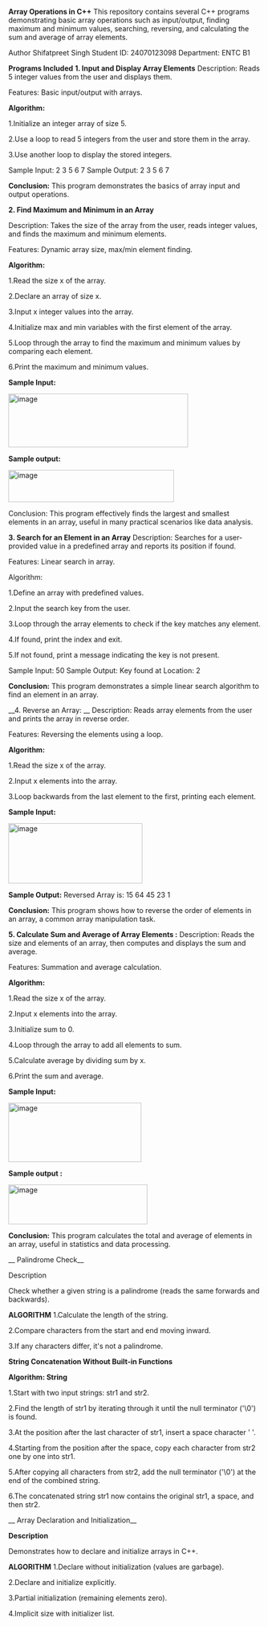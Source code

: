 __Array Operations in C++__
This repository contains several C++ programs demonstrating basic array operations such as input/output, finding maximum and minimum values, searching, reversing, and calculating the sum and average of array elements.

Author
Shifatpreet Singh
Student ID: 24070123098
Department: ENTC B1

__Programs Included__
__1. Input and Display Array Elements__
Description: Reads 5 integer values from the user and displays them.

Features: Basic input/output with arrays.

__Algorithm:__

1.Initialize an integer array of size 5.

2.Use a loop to read 5 integers from the user and store them in the array.

3.Use another loop to display the stored integers.

Sample Input: 2 3 5 6 7
Sample Output: 2 3 5 6 7

__Conclusion:__
This program demonstrates the basics of array input and output operations.

__2. Find Maximum and Minimum in an Array__

Description: Takes the size of the array from the user, reads integer values, and finds the maximum and minimum elements.

Features: Dynamic array size, max/min element finding.

__Algorithm:__

1.Read the size x of the array.

2.Declare an array of size x.

3.Input x integer values into the array.

4.Initialize max and min variables with the first element of the array.

5.Loop through the array to find the maximum and minimum values by comparing each element.

6.Print the maximum and minimum values.

__Sample Input:__

<img width="358" height="107" alt="image" src="https://github.com/user-attachments/assets/9ce3370f-c7ef-414d-ad99-7844ee4040fd" />


__Sample output:__

<img width="330" height="64" alt="image" src="https://github.com/user-attachments/assets/492dfe1e-250d-40ca-a1e0-d4fc1ed686f2" />


Conclusion:
This program effectively finds the largest and smallest elements in an array, useful in many practical scenarios like data analysis.

__3. Search for an Element in an Array__
Description: Searches for a user-provided value in a predefined array and reports its position if found.

Features: Linear search in array.

Algorithm:

1.Define an array with predefined values.

2.Input the search key from the user.

3.Loop through the array elements to check if the key matches any element.

4.If found, print the index and exit.

5.If not found, print a message indicating the key is not present.

Sample Input: 50
Sample Output: Key found at Location: 2

__Conclusion:__
This program demonstrates a simple linear search algorithm to find an element in an array.

__4. Reverse an Array: __
Description: Reads array elements from the user and prints the array in reverse order.

Features: Reversing the elements using a loop.

__Algorithm:__

1.Read the size x of the array.

2.Input x elements into the array.

3.Loop backwards from the last element to the first, printing each element.

__Sample Input:__

<img width="267" height="120" alt="image" src="https://github.com/user-attachments/assets/90973fd5-f085-476e-9050-c007f5a4352a" />

__Sample Output:__
Reversed Array is: 15 64 45 23 1

__Conclusion:__
This program shows how to reverse the order of elements in an array, a common array manipulation task.

__5. Calculate Sum and Average of Array Elements :__
Description: Reads the size and elements of an array, then computes and displays the sum and average.

Features: Summation and average calculation.

__Algorithm:__

1.Read the size x of the array.

2.Input x elements into the array.

3.Initialize sum to 0.

4.Loop through the array to add all elements to sum.

5.Calculate average by dividing sum by x.

6.Print the sum and average.

__Sample Input:__

<img width="265" height="118" alt="image" src="https://github.com/user-attachments/assets/086544c7-7a09-4809-b781-6b8c503b85cf" />

__Sample output :__


<img width="277" height="79" alt="image" src="https://github.com/user-attachments/assets/70720e48-7bd6-49d3-8fb0-cc95f5c6bf7a" />


__Conclusion:__
This program calculates the total and average of elements in an array, useful in statistics and data processing.


__ Palindrome Check__

Description

Check whether a given string is a palindrome (reads the same forwards and backwards).

__ALGORITHM__
1.Calculate the length of the string.

2.Compare characters from the start and end moving inward.

3.If any characters differ, it's not a palindrome.

 __String Concatenation Without Built-in Functions__

__Algorithm: String__

1.Start with two input strings: str1 and str2.

2.Find the length of str1 by iterating through it until the null terminator ('\0') is found.

3.At the position after the last character of str1, insert a space character ' '.

4.Starting from the position after the space, copy each character from str2 one by one into str1.

5.After copying all characters from str2, add the null terminator ('\0') at the end of the combined string.

6.The concatenated string str1 now contains the original str1, a space, and then str2.

__ Array Declaration and Initialization__

__Description__

Demonstrates how to declare and initialize arrays in C++.

__ALGORITHM__
1.Declare without initialization (values are garbage).

2.Declare and initialize explicitly.

3.Partial initialization (remaining elements zero).

4.Implicit size with initializer list.



